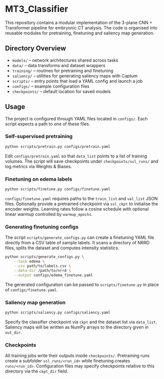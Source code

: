 # MT3_Classifier

This repository contains a modular implementation of the 3-plane CNN + Transformer
pipeline for embryonic CT analysis. The code is organised into reusable modules
for pretraining, finetuning and saliency map generation.

## Directory Overview

- `models/` – network architectures shared across tasks
- `data/` – data transforms and dataset wrappers
- `training/` – routines for pretraining and finetuning
- `saliency/` – utilities for generating saliency maps with Captum
- `scripts/` – entry points that load a YAML config and launch a job
- `configs/` – example configuration files
- `checkpoints/` – default location for saved models

## Usage

The project is configured through YAML files located in `configs/`. Each script
expects a path to one of these files.

### Self-supervised pretraining

```bash
python scripts/pretrain.py configs/pretrain.yaml
```

Edit `configs/pretrain.yaml` so that `data_list` points to a list of training
volumes. The script will save checkpoints under `checkpoints/ssl_runs/` and log
metrics via Weights & Biases.

### Finetuning on edema labels

```bash
python scripts/finetune.py configs/finetune.yaml
```

`configs/finetune.yaml` requires paths to the `train_list` and `val_list` JSON
files. Optionally provide a pretrained checkpoint via `ssl_ckpt` to initialise
the encoder weights.  Learning rates follow a cosine schedule with optional
linear warmup controlled by `warmup_epochs`.

### Generating finetuning configs

The script `scripts/generate_configs.py` can create a finetuning YAML file
directly from a CSV table of sample labels. It scans a directory of NRRD files,
splits the dataset and computes intensity statistics.

```bash
python scripts/generate_configs.py \
    --task edema \
    --csv path/to/labels.csv \
    --data-dir /path/to/nrrd \
    --output configs/edema_finetune.yaml
```

The generated configuration can be passed to `scripts/finetune.py` in place of
`configs/finetune.yaml`.

### Saliency map generation

```bash
python scripts/saliency.py configs/saliency.yaml
```

Specify the classifier checkpoint via `ckpt` and the dataset list via
`data_list`. Saliency maps will be written as NumPy arrays to the directory
given in `out_dir`.

### Checkpoints

All training jobs write their outputs inside `checkpoints/`. Pretraining runs
create a subfolder `ssl_runs/<run_id>` while finetuning creates
`runs/<run_id>`. Configuration files may specify checkpoints relative to this
directory via the `ckpt_dir` field.
